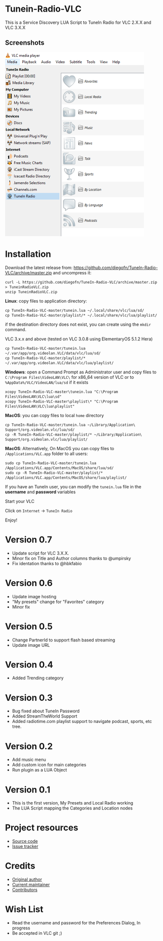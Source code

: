 **Tunein-Radio-VLC**
====================

This is a Service Discovery LUA Script to TuneIn Radio for VLC 2.X.X and VLC 3.X.X

## Screenshots

![VLC with list mode on Playlist view mode](preview1.png)

# Installation

Download the latest release from: https://github.com/diegofn/TuneIn-Radio-VLC/archive/master.zip and uncompress it:

    curl -L https://github.com/diegofn/TuneIn-Radio-VLC/archive/master.zip > TuneinRadioVLC.zip
    unzip TuneinRadioVLC.zip

**Linux**: copy files to application directory:

    cp TuneIn-Radio-VLC-master/tunein.lua ~/.local/share/vlc/lua/sd/
    cp TuneIn-Radio-VLC-master/playlist/* ~/.local/share/vlc/lua/playlist/

if the destination directory does not exist, you can create using the `mkdir` command. 

VLC 3.x.x and above (tested on VLC 3.0.8 using ElementaryOS 5.1.2 Hera)

    cp TuneIn-Radio-VLC-master/tunein.lua ~/.var/app/org.videolan.VLC/data/vlc/lua/sd/
    cp TuneIn-Radio-VLC-master/playlist/* ~/.var/app/org.videolan.VLC/data/vlc/lua/playlist/

**Windows**: open a Command Prompt as Administrator user and copy files to `C:\Program Files\VideoLAN\VLC\` for x86_64 version of VLC or to `%AppData%/VLC/VideoLAN/lua/sd` if it exists

    xcopy TuneIn-Radio-VLC-master\tunein.lua "C:\Program Files\VideoLAN\VLC\lua\sd"
    xcopy TuneIn-Radio-VLC-master\playlist\* "C:\Program Files\VideoLAN\VLC\lua\playlist"

**MacOS**: you can copy files to local `home` directory

    cp TuneIn-Radio-VLC-master/tunein.lua ~/Library/Application\ Support/org.videolan.vlc/lua/sd/
    cp -R TuneIn-Radio-VLC-master/playlist/* ~/Library/Application\ Support/org.videolan.vlc/lua/playlist/

**MacOS**: Alternatively, On MacOS you can copy files to `/Applications/VLC.app` folder to all users:

    sudo cp TuneIn-Radio-VLC-master/tunein.lua /Applications/VLC.app/Contents/MacOS/share/lua/sd/
    sudo cp -R TuneIn-Radio-VLC-master/playlist/* /Applications/VLC.app/Contents/MacOS/share/lua/playlist/


If you have an TuneIn user, you can modify the `tunein.lua` file in the __username__ and __password__ variables

Start your VLC

Click on `Internet` -> `TuneIn Radio`

Enjoy!

Version 0.7
===========
* Update script for VLC 3.X.X.
* Minor fix on Title and Author columns thanks to @umpirsky
* Fix identation thanks to @hbkfabio

Version 0.6
===========
* Update image hosting
* "My presets" change for "Favorites" category
* Minor fix

Version 0.5
===========
* Change PartnerId to support flash based streaming
* Update image URL

Version 0.4
===========
* Added Trending category

Version 0.3
===========
* Bug fixed about TuneIn Password
* Added StreamTheWorld Support
* Added radiotime.com playlist support to navigate podcast, sports, etc tree.

Version 0.2
===========
* Add music menu
* Add custom icon for main categories
* Run plugin as a LUA Object

Version 0.1
===========
* This is the first version, My Presets and Local Radio working
* The LUA Script mapping the Categories and Location nodes

# Project resources

- [Source code](https://github.com/diegofn/TuneIn-Radio-VLC)
- [Issue tracker](https://github.com/diegofn/TuneIn-Radio-VLC/issues>)

# Credits

- [Original author](https://github.com/diegofn)
- [Current maintainer](https://github.com/diegofn)
- [Contributors](https://github.com/diegofn/TuneIn-Radio-VLC/graphs/contributors)

# Wish List

- Read the username and password for the Preferences Dialog, In progress
- Be accepted in VLC git ;)
